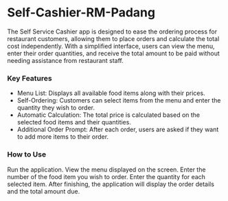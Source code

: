 # Self-Cashier-RM-Padang
The Self Service Cashier app is designed to ease the ordering process for restaurant customers, allowing them to place orders and calculate the total cost independently. With a simplified interface, users can view the menu, enter their order quantities, and receive the total amount to be paid without needing assistance from restaurant staff.

### Key Features
- Menu List: Displays all available food items along with their prices.
- Self-Ordering: Customers can select items from the menu and enter the quantity they wish to order.
- Automatic Calculation: The total price is calculated based on the selected food items and their quantities.
- Additional Order Prompt: After each order, users are asked if they want to add more items to their order.

### How to Use
Run the application.
View the menu displayed on the screen.
Enter the number of the food item you wish to order.
Enter the quantity for each selected item.
After finishing, the application will display the order details and the total amount due.

